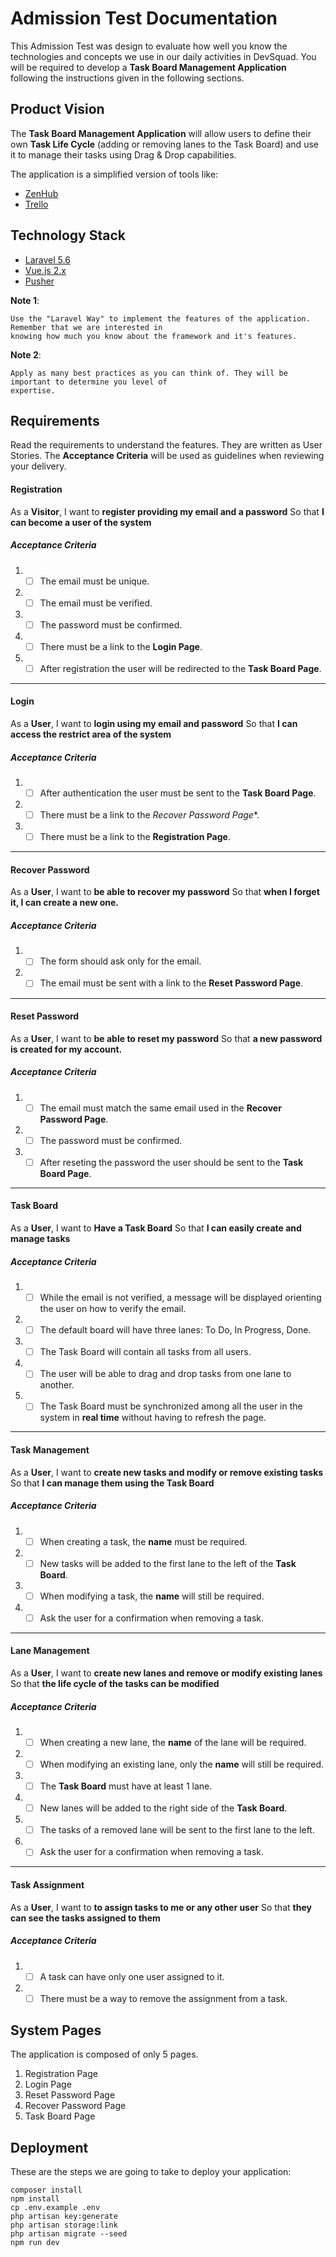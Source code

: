 # Admission Test Documentation

This Admission Test was design to evaluate how well you know the technologies and concepts we use in our daily 
activities in DevSquad. You will be required to develop a **Task Board Management Application** following the 
instructions given in the following sections.

## Product Vision

The **Task Board Management Application** will allow users to define their own **Task Life Cycle** (adding or removing 
lanes to the Task Board) and use it to manage their tasks using Drag & Drop capabilities.

The application is a simplified version of tools like:  

 * [ZenHub](https://www.zenhub.com/)
 * [Trello](https://trello.com/)

## Technology Stack

 * [Laravel 5.6](https://laravel.com/)
 * [Vue.js 2.x](https://vuejs.org/)
 * [Pusher](https://pusher.com/)

**Note 1**: 
````
Use the "Laravel Way" to implement the features of the application. Remember that we are interested in 
knowing how much you know about the framework and it's features.
````

**Note 2**: 
````
Apply as many best practices as you can think of. They will be important to determine you level of 
expertise.
````
 
## Requirements
 
 Read the requirements to understand the features. They are written as User Stories. The **Acceptance Criteria** will 
 be used as guidelines when reviewing your delivery.
 
 #### Registration
 
 As a **Visitor**,
 I want to **register providing my email and a password**
 So that **I can become a user of the system**
 
 ##### Acceptance Criteria
 1. - [ ]  The email must be unique.
 1. - [ ]  The email must be verified.
 1. - [ ]  The password must be confirmed.
 1. - [ ]  There must be a link to the **Login Page**.
 1. - [ ]  After registration the user will be redirected to the **Task Board Page**.
 ----
 
 #### Login
 As a **User**,
 I want to **login using my email and password**
 So that **I can access the restrict area of the system**
 
 ##### Acceptance Criteria
 1. - [ ]  After authentication the user must be sent to the **Task Board Page**.
 1. - [ ]  There must be a link to the *Recover Password Page**.
 1. - [ ]  There must be a link to the **Registration Page**.
 ----
 
 #### Recover Password
 As a **User**,
 I want to **be able to recover my password**
 So that **when I forget it, I can create a new one.**
 
 ##### Acceptance Criteria
 1. - [ ]  The form should ask only for the email.
 1. - [ ]  The email must be sent with a link to the **Reset Password Page**.
 ----
 
 #### Reset Password
 As a **User**,
 I want to **be able to reset my password**
 So that **a new password is created for my account.**
 
 ##### Acceptance Criteria
 1. - [ ]  The email must match the same email used in the **Recover Password Page**.
 1. - [ ]  The password must be confirmed.
 1. - [ ]  After reseting the password the user should be sent to the **Task Board Page**.
 ----
 
 #### Task Board
 
 As a **User**,
 I want to **Have a Task Board**
 So that **I can easily create and manage tasks**
 
 ##### Acceptance Criteria
 1. - [ ]  While the email is not verified, a message will be displayed orienting the user on how to verify the email.
 1. - [ ] The default board will have three lanes: To Do, In Progress, Done.
 1. - [ ] The Task Board will contain all tasks from all users.
 1. - [ ] The user will be able to drag and drop tasks from one lane to another.
 1. - [ ] The Task Board must be synchronized among all the user in the system in **real time** without having to refresh the page.
 ----
 
 #### Task Management
 
 As a **User**,
 I want to **create new tasks and modify or remove existing tasks**
 So that **I can manage them using the Task Board**
 
 ##### Acceptance Criteria
 1. - [ ]  When creating a task, the **name** must be required.
 1. - [ ]  New tasks will be added to the first lane to the left of the **Task Board**.
 1. - [ ]  When modifying a task, the **name** will still be required.
 1. - [ ]  Ask the user for a confirmation when removing a task.
 ----
 
 #### Lane Management
 
 As a **User**,
 I want to **create new lanes and remove or modify existing lanes**
 So that **the life cycle of the tasks can be modified**
 
 ##### Acceptance Criteria
 1. - [ ]  When creating a new lane, the **name** of the lane will be required.
 1. - [ ]  When modifying an existing lane, only the **name** will still be required.
 1. - [ ]  The **Task Board** must have at least 1 lane.
 1. - [ ]  New lanes will be added to the right side of the **Task Board**.
 1. - [ ]  The tasks of a removed lane will be sent to the first lane to the left.
 1. - [ ]  Ask the user for a confirmation when removing a task.
 ----
 
 #### Task Assignment
 
 As a **User**,
 I want to **to assign tasks to me or any other user**
 So that **they can see the tasks assigned to them**
 
 ##### Acceptance Criteria
 1. - [ ]  A task can have only one user assigned to it.
 1. - [ ]  There must be a way to remove the assignment from a task.
 
## System Pages
 
 The application is composed of only 5 pages.
 
  1. Registration Page
  1. Login Page
  1. Reset Password Page
  1. Recover Password Page
  1. Task Board Page
 
## Deployment

These are the steps we are going to take to deploy your application:

````
composer install
npm install
cp .env.example .env
php artisan key:generate
php artisan storage:link
php artisan migrate --seed
npm run dev
````
